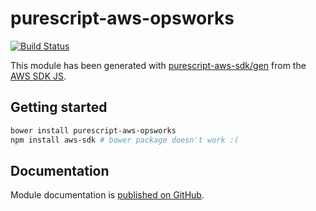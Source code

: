 # purescript-aws-opsworks

[![Build Status](https://app.wercker.com/status/5909b9e96d1080804b17a28f72f87b6b/s/master)](https://app.wercker.com/project/byKey/5909b9e96d1080804b17a28f72f87b6b)

This module has been generated with [purescript-aws-sdk/gen](https://github.com/purescript-aws-sdk/gen) from the [AWS SDK JS](https://github.com/aws/aws-sdk-js).

## Getting started

```sh
bower install purescript-aws-opsworks
npm install aws-sdk # bower package doesn't work :(
```

## Documentation

Module documentation is [published on GitHub](https://github.com/purescript-aws-sdk/purescript-aws-opsworks/tree/master/docs).
